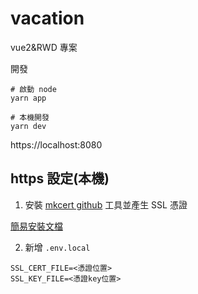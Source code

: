# vacation

vue2&RWD 專案

開發

```shell
# 啟動 node
yarn app

# 本機開發
yarn dev
```

https://localhost:8080

## https 設定(本機)

1. 安裝 [mkcert github](https://github.com/FiloSottile/mkcert) 工具並產生 SSL 憑證

[簡易安裝文檔](https://github.com/FiloSottile/mkcert)

2. 新增 `.env.local`

```
SSL_CERT_FILE=<憑證位置>
SSL_KEY_FILE=<憑證key位置>
```
